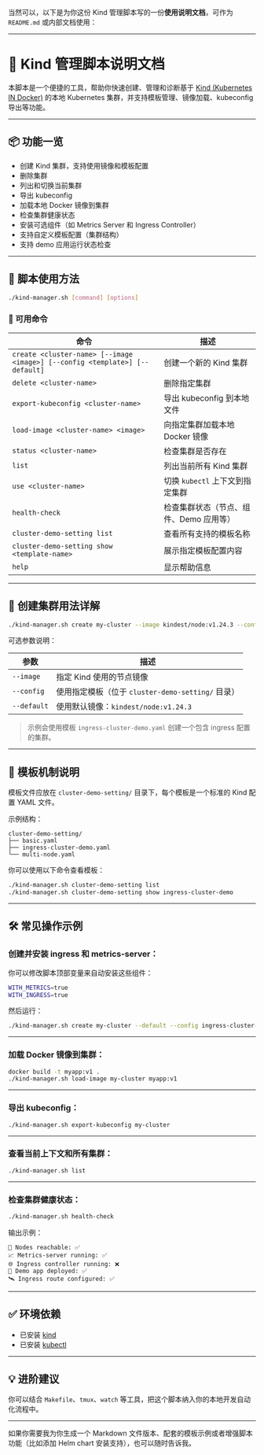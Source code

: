 当然可以，以下是为你这份 Kind 管理脚本写的一份**使用说明文档**，可作为 `README.md` 或内部文档使用：

------

# 🚀 Kind 管理脚本说明文档

本脚本是一个便捷的工具，帮助你快速创建、管理和诊断基于 [Kind (Kubernetes IN Docker)](https://kind.sigs.k8s.io/) 的本地 Kubernetes 集群，并支持模板管理、镜像加载、kubeconfig 导出等功能。

------

## 📦 功能一览

- 创建 Kind 集群，支持使用镜像和模板配置
- 删除集群
- 列出和切换当前集群
- 导出 kubeconfig
- 加载本地 Docker 镜像到集群
- 检查集群健康状态
- 安装可选组件（如 Metrics Server 和 Ingress Controller）
- 支持自定义模板配置（集群结构）
- 支持 demo 应用运行状态检查

------

## 📄 脚本使用方法

```bash
./kind-manager.sh [command] [options]
```

### 🔧 可用命令

| 命令                                                         | 描述                                    |
| ------------------------------------------------------------ | --------------------------------------- |
| `create <cluster-name> [--image <image>] [--config <template>] [--default]` | 创建一个新的 Kind 集群                  |
| `delete <cluster-name>`                                      | 删除指定集群                            |
| `export-kubeconfig <cluster-name>`                           | 导出 kubeconfig 到本地文件              |
| `load-image <cluster-name> <image>`                          | 向指定集群加载本地 Docker 镜像          |
| `status <cluster-name>`                                      | 检查集群是否存在                        |
| `list`                                                       | 列出当前所有 Kind 集群                  |
| `use <cluster-name>`                                         | 切换 `kubectl` 上下文到指定集群         |
| `health-check`                                               | 检查集群状态（节点、组件、Demo 应用等） |
| `cluster-demo-setting list`                                  | 查看所有支持的模板名称                  |
| `cluster-demo-setting show <template-name>`                  | 展示指定模板配置内容                    |
| `help`                                                       | 显示帮助信息                            |

------

## 🧩 创建集群用法详解

```bash
./kind-manager.sh create my-cluster --image kindest/node:v1.24.3 --config ingress-cluster-demo
```

可选参数说明：

| 参数        | 描述                                              |
| ----------- | ------------------------------------------------- |
| `--image`   | 指定 Kind 使用的节点镜像                          |
| `--config`  | 使用指定模板（位于 `cluster-demo-setting/` 目录） |
| `--default` | 使用默认镜像：`kindest/node:v1.24.3`              |

> 示例会使用模板 `ingress-cluster-demo.yaml` 创建一个包含 ingress 配置的集群。

------

## 📁 模板机制说明

模板文件应放在 `cluster-demo-setting/` 目录下，每个模板是一个标准的 Kind 配置 YAML 文件。

示例结构：

```
cluster-demo-setting/
├── basic.yaml
├── ingress-cluster-demo.yaml
└── multi-node.yaml
```

你可以使用以下命令查看模板：

```bash
./kind-manager.sh cluster-demo-setting list
./kind-manager.sh cluster-demo-setting show ingress-cluster-demo
```

------

## 🛠️ 常见操作示例

### 创建并安装 ingress 和 metrics-server：

你可以修改脚本顶部变量来自动安装这些组件：

```bash
WITH_METRICS=true
WITH_INGRESS=true
```

然后运行：

```bash
./kind-manager.sh create my-cluster --default --config ingress-cluster-demo
```

------

### 加载 Docker 镜像到集群：

```bash
docker build -t myapp:v1 .
./kind-manager.sh load-image my-cluster myapp:v1
```

------

### 导出 kubeconfig：

```bash
./kind-manager.sh export-kubeconfig my-cluster
```

------

### 查看当前上下文和所有集群：

```bash
./kind-manager.sh list
```

------

### 检查集群健康状态：

```bash
./kind-manager.sh health-check
```

输出示例：

```
🧩 Nodes reachable: ✅
📈 Metrics-server running: ✅
🌐 Ingress controller running: ❌
🧪 Demo app deployed: ✅
🛰️ Ingress route configured: ✅
```

------

## ✅ 环境依赖

- 已安装 [kind](https://kind.sigs.k8s.io/)
- 已安装 [kubectl](https://kubernetes.io/docs/tasks/tools/)

------

## 💡 进阶建议

你可以结合 `Makefile`、`tmux`、`watch` 等工具，把这个脚本纳入你的本地开发自动化流程中。

------

如果你需要我为你生成一个 Markdown 文件版本、配套的模板示例或者增强脚本功能（比如添加 Helm chart 安装支持），也可以随时告诉我。